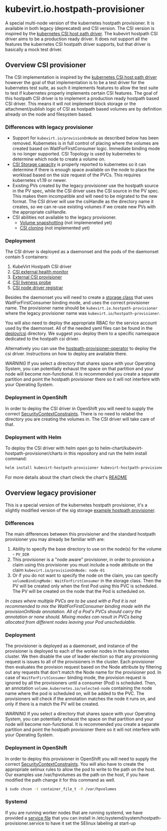 # kubevirt.io.hostpath-provisioner

A special multi-node version of the kubernetes hostpath provisioner. It is available in both legacy (deprecated) and CSI version. The CSI version is inspired by the [kubernetes CSI host path driver](https://github.com/kubernetes-csi/csi-driver-host-path). The kubevirt hostpath CSI driver aims to be a production ready driver. It does not support all the features the kubernetes CSI hostpath driver supports, but that driver is basically a mock test driver.

## Overview CSI provisioner

The CSI implementation is inspired by the [kubernetes CSI host path driver](https://github.com/kubernetes-csi/csi-driver-host-path) however the goal of that implementation is to be a test driver for the kubernetes test suite, as such it implements features to allow the test suite to test if kubernetes properly implements certain CSI features. The goal of this hostpath CSI driver is to implement a production ready hostpath based CSI driver. This means it will not implement block storage or the attachment/publish logic of CSI as hostpath based volumes are by definition already on the node and filesystem based.

### Differences with legacy provisioner
- Support for `kubevirt.io/provisionOnNode` as described below has been removed. Kubernetes is in full control of placing where the volumes are created based on WaitForFirstConsumer logic. Immediate binding mode is no longer supported. CSI Topology is used by kubernetes to determine which node to create a volume on.
- [CSI Storage capacity](https://kubernetes.io/docs/concepts/storage/storage-capacity/) is properly reported to kubernetes so it can determine if there is enough space available on the node to place the workload based on the size request of the PVCs. This requires kubernetes v1.19 or newer.
- Existing PVs created by the legacy provisioner use the hostpath source in the PV spec, while the CSI driver uses the CSI source in the PV spec. This makes them incompatible and will need to be migrated to the new format. The CSI driver will use the csiHandle as the directory name it creates, so we can re-use existing volumes if we create new PVs with the appropriate csiHandle.
- CSI abilities not available to the legacy provisioner.
  - [Volume snapshotting](https://kubernetes.io/docs/concepts/storage/volume-snapshots/) (not implemeneted yet)
  - [CSI cloning](https://kubernetes.io/docs/concepts/storage/volume-pvc-datasource/) (not implemented yet)

### Deployment

The CSI driver is deployed as a daemonset and the pods of the daemonset contain 5 containers:
1. KubeVirt Hostpath CSI driver
2. [CSI external health monitor](https://github.com/kubernetes-csi/external-health-monitor)
3. [External CSI provisioner](https://github.com/kubernetes-csi/external-provisioner)
4. [CSI liveness probe](https://github.com/kubernetes-csi/livenessprobe)
5. [CSI node driver registrar](https://github.com/kubernetes-csi/node-driver-registrar)

Besides the daemonset you will need to create a [storage class](https://github.com/kubevirt/hostpath-provisioner-operator/blob/main/deploy/storageclass-wffc-csi.yaml) that uses WaitForFirstConsumer binding mode, and uses the correct provisioner name. The provisioner name should be `kubevirt.io.hostpath-provisioner` where the legacy provisioner name was `kubevirt.io/hostpath-provisioner`.

You will also need to deploy the appropriate RBAC for the service account used by the daemonset. All of the needed yaml files can be found in the [deploy/csi](deploy/csi) directory. We suggest you deploy them to a specific namespace dedicated to the hostpath csi driver.

Alternatively you can use the [hostpath-provisioner-operator](https://github.com/kubevirt/hostpath-provisioner-operator) to deploy the csi driver. Instructions on how to deploy are available there.

*WARNING* If you select a directory that shares space with your Operating System, you can potentially exhaust the space on that partition and your node will become non-functional. It is recommended you create a separate partition and point the hostpath provisioner there so it will not interfere with your Operating System.

### Deployment in OpenShift
In order to deploy the CSI driver in OpenShift you will need to supply the correct [SecurityContextConstraints](deploy/kubevirt-hostpath-security-constraints-csi.yaml). There is no need to relabel the directory you are creating the volumes in. The CSI driver will take care of that.

### Deployment with Helm
To deploy the CSI driver with helm open go to helm-chart/kubevirt-hostpath-provisioner/charts in this repository and run the helm install command:
```bash
helm install kubevirt-hostpath-provisioner kubevirt-hostpath-provisioner-0.1.0.tgz --namespace kubevirt-hostpath-provisioner
```
For more details about the chart check the chart's [README](helm-chart/README.md)

## Overview legacy provisioner

This is a special version of the kubernetes hostpath provisioner, it's a slightly modified version of the sig storage [example hostpath provisioner](https://github.com/kubernetes-sigs/sig-storage-lib-external-provisioner/tree/master/examples/hostpath-provisioner).

### Differences

The main differences between this provisioner and the standard hostpath provisioner you may already be familiar with are:
1. Ability to specify the base directory to use on the node(s) for the volume - `PV_DIR`
2. This provisioner is a "node aware" provisioner, in order to provision a claim using this provisioner you must include a node attribute on the claim `kubevirt.io/provisionOnNode: node-01`
3. Or if you do not want to specify the node on the claim, you can specify `volumeBindingMode: WaitForFirstConsumer` in the storage class. Then the PV will be created only when the first Pod using this PVC is scheduled. The PV will be created on the node that the Pod is scheduled on.

_In cases where multiple PVCs are to be used with a Pod it is not recommended to mix the WaitForFirstConsumer binding mode with the provisionOnNode annotation. All of a Pod's PVCs should carry the annotation or none should. Mixing modes can result in PVCs being allocated from different nodes leaving your Pod unschedulable._

### Deployment

The provisioner is deployed as a daemonset, and instance of the provisioner is deployed to each of the worker nodes in the kubernetes cluster. We then disable the use of leader election so that any provisioning request is issues to all of the provisioners in the cluster. Each provisioner then evaluates the provision request based on the Node attribute by filtering out any requests that don't match the Node name for the provisioner pod. In case of `WaitForFirstConsumer` binding mode, the provision request is ignored by all the provisioners until a consumer (Pod) is scheduled. Then, an annotation `volume.kubernetes.io/selected-node` containing the node name where the pod is scheduled on, will be added to the PVC. The provisioners will check if the annotation matches the node it runs on, and only if there is a match the PV will be created.

*WARNING* If you select a directory that shares space with your Operating System, you can potentially exhaust the space on that partition and your node will become non-functional. It is recommended you create a separate partition and point the hostpath provisioner there so it will not interfere with your Operating System.

### Deployment in OpenShift
In order to deploy this provisioner in OpenShift you will need to supply the correct [SecurityContextConstraints](deploy/kubevirt-hostpath-security-constraints.yaml). You will also have to create the appropriate selinux rules to allow the pod to write to the path on the host. Our examples use /var/hpvolumes as the path on the host, if you have modified the path change it for this command as well.

```bash
$ sudo chcon -t container_file_t -R /var/hpvolumes
```

### Systemd
If you are running worker nodes that are running systemd, we have provided a [service file](deploy/systemd/hostpath-provisioner.service) that you can install in /etc/systemd/system/hostpath-provisioner.service to have it set the SElinux labeling at start-up
